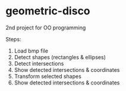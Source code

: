 # geometric-disco
2nd project for OO programming

Steps:
1. Load bmp file
2. Detect shapes (rectangles & ellipses)
3. Detect intersections
4. Show detected intersections & coordinates
5. Transform selected shapes
6. Show detected intersections & coordinates
